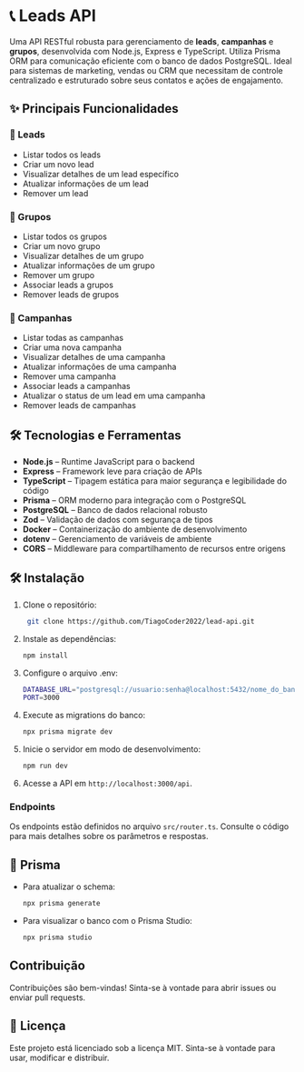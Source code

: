 # 📞 Leads API

Uma API RESTful robusta para gerenciamento de **leads**, **campanhas** e **grupos**, desenvolvida com Node.js, Express e TypeScript. Utiliza Prisma ORM para comunicação eficiente com o banco de dados PostgreSQL. Ideal para sistemas de marketing, vendas ou CRM que necessitam de controle centralizado e estruturado sobre seus contatos e ações de engajamento.

## ✨ Principais Funcionalidades

### 👤 Leads
-  Listar todos os leads
-  Criar um novo lead
-  Visualizar detalhes de um lead específico
-  Atualizar informações de um lead
-  Remover um lead

### 👥 Grupos
-  Listar todos os grupos
-  Criar um novo grupo
-  Visualizar detalhes de um grupo
-  Atualizar informações de um grupo
-  Remover um grupo
-  Associar leads a grupos
-  Remover leads de grupos

### 📣 Campanhas
-  Listar todas as campanhas
-  Criar uma nova campanha
-  Visualizar detalhes de uma campanha
-  Atualizar informações de uma campanha
-  Remover uma campanha
-  Associar leads a campanhas
-  Atualizar o status de um lead em uma campanha
-  Remover leads de campanhas

## 🛠️ Tecnologias e Ferramentas

- **Node.js** – Runtime JavaScript para o backend
- **Express** – Framework leve para criação de APIs
- **TypeScript** – Tipagem estática para maior segurança e legibilidade do código
- **Prisma** – ORM moderno para integração com o PostgreSQL
- **PostgreSQL** – Banco de dados relacional robusto
- **Zod** – Validação de dados com segurança de tipos
- **Docker** – Containerização do ambiente de desenvolvimento
- **dotenv** – Gerenciamento de variáveis de ambiente
- **CORS** – Middleware para compartilhamento de recursos entre origens

## 🛠️ Instalação

1. Clone o repositório:
   ```bash
    git clone https://github.com/TiagoCoder2022/lead-api.git
   ```

2. Instale as dependências:
   ```bash
   npm install
   ```
3. Configure o arquivo .env:
    ```bash
    DATABASE_URL="postgresql://usuario:senha@localhost:5432/nome_do_banco"
    PORT=3000
    ```
4. Execute as migrations do banco:
    ```bash
    npx prisma migrate dev
    ```
5. Inicie o servidor em modo de desenvolvimento:
   ```bash
   npm run dev
   ```
6. Acesse a API em ```http://localhost:3000/api```.

### Endpoints

Os endpoints estão definidos no arquivo ```src/router.ts```. Consulte o código para mais detalhes sobre os parâmetros e respostas.

## 📘 Prisma

- Para atualizar o schema:
  ```bash
  npx prisma generate
  ```
- Para visualizar o banco com o Prisma Studio:
  ```bash
  npx prisma studio
  ```
## Contribuição
  Contribuições são bem-vindas! Sinta-se à vontade para abrir issues ou enviar pull requests.
  
## 🧾 Licença
Este projeto está licenciado sob a licença MIT. Sinta-se à vontade para usar, modificar e distribuir.
   
